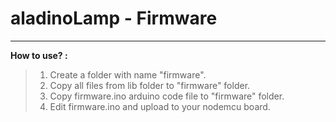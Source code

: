 # aladinoLamp - Firmware
------------------
**How to use? :**
>1. Create a folder with name "firmware".
>2. Copy all files from lib folder to "firmware" folder.
>3. Copy firmware.ino arduino code file to "firmware" folder.
>4. Edit firmware.ino and upload to your nodemcu board.

